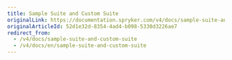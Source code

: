 ```yaml
---
title: Sample Suite and Custom Suite
originalLink: https://documentation.spryker.com/v4/docs/sample-suite-and-custom-suite
originalArticleId: 52d1e32d-8354-4ad4-b098-5330d3226ae7
redirect_from:
  - /v4/docs/sample-suite-and-custom-suite
  - /v4/docs/en/sample-suite-and-custom-suite
---
```



